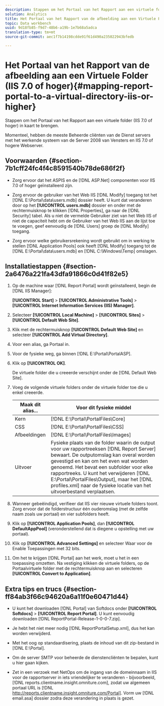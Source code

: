 ```yaml
---
description: Stappen om het Portaal van het Rapport aan een virtuele folder (IIS 7.0 of hoger) in kaart te brengen.
solution: Analytics
title: Het Portaal van het Rapport van de afbeelding aan een Virtuele Folder (IIS 7.0 of hoger)
topic: Data workbench
uuid: 9d18fb85-f9d7-48b6-a19b-1e7b68a5adca
translation-type: tm+mt
source-git-commit: aec1f7b14198cdde91f61d490a235022943bfedb

---
```



# Het Portaal van het Rapport van de afbeelding aan een Virtuele Folder (IIS 7.0 of hoger){#mapping-report-portal-to-a-virtual-directory-iis-or-higher}

Stappen om het Portaal van het Rapport aan een virtuele folder (IIS 7.0 of hoger) in kaart te brengen.

Momenteel, hebben de meeste Beheerde cliënten van de Dienst servers met het werkende systeem van de Server 2008 van Vensters en IIS 7.0 of hogere Webserver.

## Voorwaarden {#section-7b1cff24fc4f4c8591540b78de686f2f}

* Zorg ervoor dat het ASPIS en de [!DNL ASP.Net] componenten voor IIS 7.0 of hoger geïnstalleerd zijn.
* Zorg ervoor de gebruiker van het Web IIS [!DNL Modify] toegang tot het [!DNL E:\Portal\data\users.mdb] dossier heeft. U kunt dat veranderen door op het **[!UICONTROL users.mdb]** dossier en onder met de rechtermuisknop te klikken [!DNL Properties], ga naar de [!DNL Security] tabel. Als u niet de vermelde Gebruiker ziet van het Web IIS of niet de capaciteit hebt om de Gebruiker van het Web IIS aan de lijst toe te voegen, geef eenvoudig de [!DNL Users] groep de [!DNL Modify] toegang.

* Zorg ervoor welke gebruikersrekening wordt gebruikt om in werking te stellen [!DNL Application Pools] ook heeft [!DNL Modify] toegang tot de [!DNL E:\Portal\data\users.mdb] en [!DNL C:\Windows\Temp\] omslagen.

## Installatiestappen {#section-2a6476a221fa43dfa91866c0d41f82e5}

1. Op de machine waar [!DNL Report Portal] wordt geïnstalleerd, begin de [!DNL IIS Manager]:

   **[!UICONTROL Start]** > **[!UICONTROL Administrative Tools]** > **[!UICONTROL Internet Information Services (IIS) Manager]**.

1. Selecteer **[!UICONTROL Local Machine]** > **[!UICONTROL Sites]** > **[!UICONTROL Default Web Site]**.

1. Klik met de rechtermuisknop **[!UICONTROL Default Web Site]** en selecteer **[!UICONTROL Add Virtual Directory]**.

1. Voor een alias, ga Portaal in.
1. Voor de fysieke weg, ga binnen [!DNL E:\Portal\PortalASP].
1. Klik op **[!UICONTROL OK]**.

   De virtuele folder die u creeerde verschijnt onder de [!DNL Default Web Site].

1. Voeg de volgende virtuele folders onder de virtuele folder toe die u enkel creeerde.

   | Maak dit alias... | Voor dit fysieke middel |
   |---|---|
   | Kern | [!DNL E:\Portal\PortalFiles\Core] |
   | CSS | [!DNL E:\Portal\PortalFiles\CSS] |
   | Afbeeldingen | [!DNL E:\Portal\PortalFiles\Images] |
   | Uitvoer | Fysieke plaats van de folder waarin de output voor uw rapportreeksen [!DNL Report Server] bewaart. De outputomslag kan overal worden gevestigd en kan om het even wat worden genoemd. Het bevat een subfolder voor elke rapportreeks. U kunt het verwijderen [!DNL E:\Portal\PortalFiles\Output], maar het [!DNL profiles.xml] naar de fysieke locatie van het uitvoerbestand verplaatsen. |

1. Wanneer gebeëindigd, verifieer dat IIS vier nieuwe virtuele folders toont. Zorg ervoor dat de folderstructuur één ouderomslag (met de zelfde naam zoals uw portaal) en vier subfolders heeft.
1. Klik op **[!UICONTROL Application Pools]**, dan **[!UICONTROL DefaultAppPool]** (veronderstellend dat is diegene u opstelling met uw portaal).

1. Klik op **[!UICONTROL Advanced Settings]** en selecteer Waar voor de Enable Toepassingen met 32 bits.
1. Om het te krijgen [!DNL Portal] aan het werk, moet u het in een toepassing omzetten. Na vestiging klikken de virtuele folders, op de Portaalvirtuele folder met de rechtermuisknop aan en selecteren **[!UICONTROL Convert to Application]**.

## Extra tips en trucs {#section-ff84ab3f66c94620a6a11f0e60471d44}

* U kunt het downloaden [!DNL Portal] van Softdocs onder **[!UICONTROL Softdocs]** > **[!UICONTROL Report Portal]**. U kunt eenvoudig downloaden [!DNL ReportPortal-Release-1-0-0-7.zip].

* Je hebt het niet meer nodig [!DNL ReportPortalSetup.xml], dus het kan worden verwijderd.
* Met het oog op standaardisering, plaats de inhoud van dit zip-bestand in [!DNL E:\Portal].
* Om de server SMTP voor beheerde de dienstencliënten te bepalen, kunt u hier gaan kijken.
* Zet in een verzoek met NetOps om de ingang van de domeinnaam in IIS voor de rapportserver in iets vriendelijker te veranderen - bijvoorbeeld, [!DNL reports.clientname.insight.omniture.com], zodat uw algemeen portaal URL is [!DNL http://reports.clientname.insight.omniture.com/Portal]. Vorm uw [!DNL email.asa] dossier zodra deze verandering in plaats is gezet.

